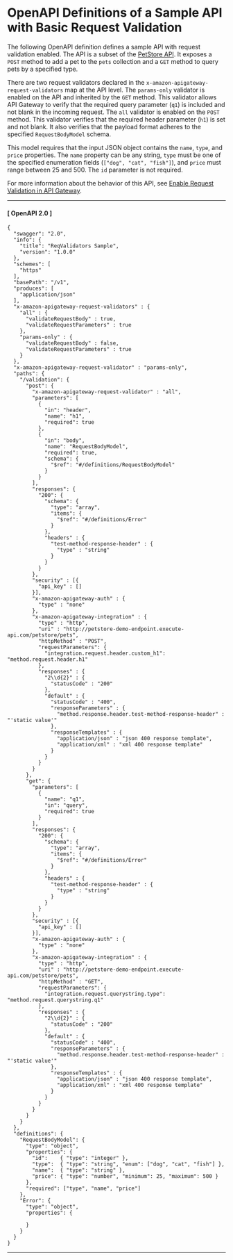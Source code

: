 # OpenAPI Definitions of a Sample API with Basic Request Validation<a name="api-gateway-request-validation-sample-api-swagger"></a>

 The following OpenAPI definition defines a sample API with request validation enabled\. The API is a subset of the [PetStore API](http://petstore-demo-endpoint.execute-api.com/petstore/pets)\. It exposes a `POST` method to add a pet to the `pets` collection and a `GET` method to query pets by a specified type\. 

 There are two request validators declared in the `x-amazon-apigateway-request-validators` map at the API level\. The `params-only` validator is enabled on the API and inherited by the `GET` method\. This validator allows API Gateway to verify that the required query parameter \(`q1`\) is included and not blank in the incoming request\. The `all` validator is enabled on the `POST` method\. This validator verifies that the required header parameter \(`h1`\) is set and not blank\. It also verifies that the payload format adheres to the specified `RequestBodyModel` schema\. 

This model requires that the input JSON object contains the `name`, `type`, and `price` properties\. The `name` property can be any string, `type` must be one of the specified enumeration fields \(`["dog", "cat", "fish"]`\), and `price` must range between 25 and 500\. The `id` parameter is not required\. 

 For more information about the behavior of this API, see [Enable Request Validation in API Gateway](api-gateway-method-request-validation.md)\. 

------
#### [ OpenAPI 2\.0 ]

```
{
  "swagger": "2.0",
  "info": {
    "title": "ReqValidators Sample",
    "version": "1.0.0"
  },
  "schemes": [
    "https"
  ],
  "basePath": "/v1",
  "produces": [
    "application/json"
  ],
  "x-amazon-apigateway-request-validators" : {
    "all" : {
      "validateRequestBody" : true,
      "validateRequestParameters" : true
    },
    "params-only" : {
      "validateRequestBody" : false,
      "validateRequestParameters" : true
    }
  },
  "x-amazon-apigateway-request-validator" : "params-only",
  "paths": {
    "/validation": {
      "post": {
        "x-amazon-apigateway-request-validator" : "all",
        "parameters": [
          {
            "in": "header",
            "name": "h1",
            "required": true
          },
          {
            "in": "body",
            "name": "RequestBodyModel",
            "required": true,
            "schema": {
              "$ref": "#/definitions/RequestBodyModel"
            }
          }
        ],
        "responses": {
          "200": {
            "schema": {
              "type": "array",
              "items": {
                "$ref": "#/definitions/Error"
              }
            },
            "headers" : {
              "test-method-response-header" : {
                "type" : "string"
              }
            }
          }
        },
        "security" : [{
          "api_key" : []
        }],
        "x-amazon-apigateway-auth" : {
          "type" : "none"
        },
        "x-amazon-apigateway-integration" : {
          "type" : "http",
          "uri" : "http://petstore-demo-endpoint.execute-api.com/petstore/pets",
          "httpMethod" : "POST",
          "requestParameters": {
            "integration.request.header.custom_h1": "method.request.header.h1"
          },
          "responses" : {
            "2\\d{2}" : {
              "statusCode" : "200"
            },
            "default" : {
              "statusCode" : "400",
              "responseParameters" : {
                "method.response.header.test-method-response-header" : "'static value'"
              },
              "responseTemplates" : {
                "application/json" : "json 400 response template",
                "application/xml" : "xml 400 response template"
              }
            }
          }
        }
      },
      "get": {
        "parameters": [
          {
            "name": "q1",
            "in": "query",
            "required": true
          }
        ],
        "responses": {
          "200": {
            "schema": {
              "type": "array",
              "items": {
                "$ref": "#/definitions/Error"
              }
            },
            "headers" : {
              "test-method-response-header" : {
                "type" : "string"
              }
            }
          }
        },
        "security" : [{
          "api_key" : []
        }],
        "x-amazon-apigateway-auth" : {
          "type" : "none"
        },
        "x-amazon-apigateway-integration" : {
          "type" : "http",
          "uri" : "http://petstore-demo-endpoint.execute-api.com/petstore/pets",
          "httpMethod" : "GET",
          "requestParameters": {
            "integration.request.querystring.type": "method.request.querystring.q1"
          },
          "responses" : {
            "2\\d{2}" : {
              "statusCode" : "200"
            },
            "default" : {
              "statusCode" : "400",
              "responseParameters" : {
                "method.response.header.test-method-response-header" : "'static value'"
              },
              "responseTemplates" : {
                "application/json" : "json 400 response template",
                "application/xml" : "xml 400 response template"
              }
            }
          }
        }
      }
    }
  },
  "definitions": {
    "RequestBodyModel": {
      "type": "object",
      "properties": {
        "id":    { "type": "integer" },
        "type":  { "type": "string", "enum": ["dog", "cat", "fish"] },
        "name":  { "type": "string" },
        "price": { "type": "number", "minimum": 25, "maximum": 500 }
      },
      "required": ["type", "name", "price"]
    },
    "Error": {
      "type": "object",
      "properties": {

      }
    }
  }
}
```

------